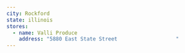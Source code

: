 ```yaml
---
city: Rockford
state: illinois
stores:
  - name: Valli Produce
    address: "5880 East State Street                   "
---
```

